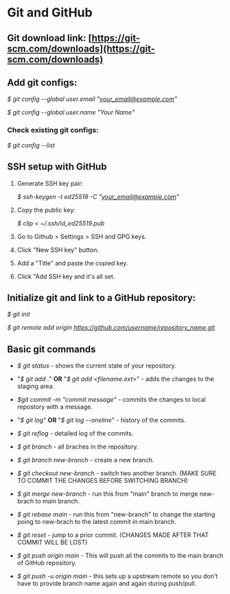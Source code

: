 # Git and GitHub

## Git download link: [https://git-scm.com/downloads](https://git-scm.com/downloads)

## Add git configs:
*$ git config --global user.email "your_email@example.com"*

*$ git config --global user.name "Your Name"*

### Check existing git configs:
*$ git config --list*

## SSH setup with GitHub
1. Generate SSH key pair:
   
   *$ ssh-keygen -t ed25519 -C "your_email@example.com"*
   
3. Copy the public key:
   
   *$ clip < ~/.ssh/id_ed25519.pub*
   
5. Go to Github > Settings > SSH and GPG keys.
6. Click "New SSH key" button.
7. Add a "Title" and paste the copied key.
8. Click "Add SSH key and it's all set.

## Initialize git and link to a GitHub repository:
*$ git init*

*$ git remote add origin https://github.com/username/repository_name.git*

## Basic git commands
* *$ git status* - shows the current state of your repository.
  
* "*$ git add .*" **OR** "*$ git add <filename.ext>*" - adds the changes to the staging area.
  
* *$git commit -m "commit message"* - commits the changes to local repostory with a message.
  
* "*$ git log*" **OR** "*$ git log --oneline*" - history of the commits.

* *$ git reflog* - detailed log of the commits.

* *$ git branch* - all braches in the repository.

* *$ git branch new-branch* - create a new branch.

* *$ git checkout new-branch* - switch two another branch. (MAKE SURE TO COMMIT THE CHANGES BEFORE SWITCHING BRANCH)

* *$ git merge new-branch* - run this from "main" branch to merge new-brach to main branch.

* *$ git rebase main* - run this from "new-branch" to change the starting poing to new-brach to the latest commit in main branch.

* *$ git reset <commit-hash>* - jump to a prior commit. (CHANGES MADE AFTER THAT COMMIT WILL BE LOST)

* *$ git push origin main* - This will push all the commits to the main branch of GitHub repository.

* *$ git push -u origin main* - this sets up a upstream remote so you don't have to provide branch name again and again during push/pull.
